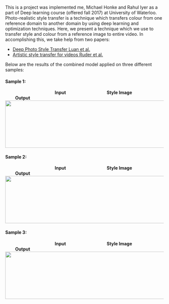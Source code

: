 
This is a project was implemented me, Michael Honke and Rahul Iyer as a part of Deep learning course (offered fall 2017) at University of Waterloo. Photo-realistic style transfer is a technique which transfers colour from one reference domain to another domain by using deep learning and optimization techniques. Here, we present a technique which we use to transfer style and colour from a reference image to entire video. In accomplishing this, we take help from two papers:

* [Deep Photo Style Transfer Luan et al.](https://arxiv.org/abs/1703.07511)
* [Artistic style transfer for videos Ruder et al.](https://arxiv.org/abs/1604.08610)

<!--
![Alt Text](car.gif)
-->
Below are the results of the combined model applied on three different samples:

#### Sample 1:
&nbsp; &nbsp; &nbsp; &nbsp; &nbsp; &nbsp; &nbsp; &nbsp; &nbsp; &nbsp; &nbsp; &nbsp; &nbsp; &nbsp; &nbsp; &nbsp; &nbsp; &nbsp; &nbsp; &nbsp; **Input** &nbsp; &nbsp; &nbsp; &nbsp; &nbsp; &nbsp; &nbsp; &nbsp; &nbsp; &nbsp; &nbsp; &nbsp; &nbsp; &nbsp; &nbsp; &nbsp; **Style Image** &nbsp; &nbsp; &nbsp; &nbsp; &nbsp; &nbsp; &nbsp; &nbsp; &nbsp; &nbsp; &nbsp; &nbsp; &nbsp; &nbsp; &nbsp; &nbsp; **Output**
<img src="car.gif" width="1000" height="150" />

#### Sample 2:
&nbsp; &nbsp; &nbsp; &nbsp; &nbsp; &nbsp; &nbsp; &nbsp; &nbsp; &nbsp; &nbsp; &nbsp; &nbsp; &nbsp; &nbsp; &nbsp; &nbsp; &nbsp; &nbsp; &nbsp; **Input** &nbsp; &nbsp; &nbsp; &nbsp; &nbsp; &nbsp; &nbsp; &nbsp; &nbsp; &nbsp; &nbsp; &nbsp; &nbsp; &nbsp; &nbsp; &nbsp; **Style Image** &nbsp; &nbsp; &nbsp; &nbsp; &nbsp; &nbsp; &nbsp; &nbsp; &nbsp; &nbsp; &nbsp; &nbsp; &nbsp; &nbsp; &nbsp; &nbsp; **Output**
<img src="paris.gif" width="1000" height="150" />

#### Sample 3:
&nbsp; &nbsp; &nbsp; &nbsp; &nbsp; &nbsp; &nbsp; &nbsp; &nbsp; &nbsp; &nbsp; &nbsp; &nbsp; &nbsp; &nbsp; &nbsp; &nbsp; &nbsp; &nbsp; &nbsp; **Input** &nbsp; &nbsp; &nbsp; &nbsp; &nbsp; &nbsp; &nbsp; &nbsp; &nbsp; &nbsp; &nbsp; &nbsp; &nbsp; &nbsp; &nbsp; &nbsp; **Style Image** &nbsp; &nbsp; &nbsp; &nbsp; &nbsp; &nbsp; &nbsp; &nbsp; &nbsp; &nbsp; &nbsp; &nbsp; &nbsp; &nbsp; &nbsp; &nbsp; **Output**
<img src="square.gif" width="1000" height="150" />
